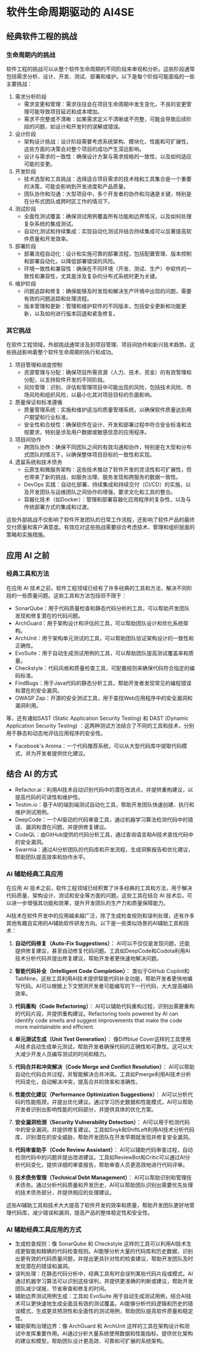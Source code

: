 # 软件生命周期驱动的 AI4SE

## 经典软件工程的挑战

### 生命周期内的挑战

软件工程的挑战可以从整个软件生命周期的不同阶段来审视和分析。这些阶段通常包括需求分析、设计、开发、测试、部署和维护。以下是每个阶段可能面临的一些主要挑战：

1. 需求分析阶段
    - 需求变更和管理：需求往往会在项目生命周期中发生变化，不良的变更管理可能导致项目延迟和成本增加。
    - 需求不完整或不清晰：如果需求定义不清晰或不完整，可能会导致后续阶段的问题，如设计和开发时的误解或错误。
2. 设计阶段
    - 架构设计挑战：设计阶段需要考虑系统架构、模块化、性能和可扩展性，这些方面的决策会对整个项目的成功产生深远影响。
    - 设计与需求的一致性：确保设计方案与需求规格的一致性，以及如何适应可能的变更。
3. 开发阶段
    - 技术选型和工具挑战：选择适合项目需求的技术栈和工具集合是一个重要的决策，可能会影响到开发进度和产品质量。
    - 团队协作和沟通：大型项目中，多个开发者的协作和沟通是关键，特别是在分布式团队或跨时区工作的情况下。
4. 测试阶段
    - 全面性测试覆盖：确保测试用例覆盖所有功能和边界情况，以及如何处理复杂系统的集成测试。
    - 自动化测试和持续集成：实现自动化测试并结合持续集成可以显著提高软件质量和开发效率。
5. 部署阶段
    - 部署流程自动化：设计和实施可靠的部署流程，包括配置管理、版本控制和部署自动化，以降低部署错误的风险。
    - 环境一致性和兼容性：确保在不同环境（开发、测试、生产）中软件的一致性和兼容性，尤其是涉及复杂的分布式系统时更为关键。
6. 维护阶段
    - 问题追踪和修复：确保能够及时发现和解决生产环境中出现的问题，需要有效的问题追踪和处理流程。
    - 版本管理和更新：管理和维护软件的不同版本，包括安全更新和功能更新，以及如何进行版本回退和紧急修复。

### 其它挑战

在软件工程领域，外部挑战通常涉及到项目管理、项目间协作和新兴技术趋势。这些挑战影响着整个软件生命周期的执行和成功。

1. 项目管理和进度控制
    - 资源管理与分配：确保项目所需资源（人力、技术、资金）的有效管理和分配，以支持软件开发的不同阶段。
    - 风险管理：识别、评估和管理项目中可能出现的风险，包括技术风险、市场风险和组织风险，以最小化其对项目目标的负面影响。
2. 质量保证和标准遵循
    - 质量管理系统：实施和维护适当的质量管理系统，以确保软件质量达到用户期望和行业标准。
    - 安全性和合规性：确保软件在设计、开发和部署过程中符合安全标准和法规要求，特别是涉及用户数据或敏感信息的应用程序。
3. 项目间协作
    - 跨团队协作：确保不同团队之间的有效沟通和协作，特别是在大型和分布式团队的情况下，以确保整体项目目标的一致性和实现。
4. 遗留系统和技术债务
    - 云原生和微服务架构：这些技术推动了软件开发的灵活性和可扩展性，但也带来了新的挑战，如服务治理、服务发现和跨服务的数据一致性。
    - DevOps 实践：自动化部署、持续集成和持续交付（CI/CD）的实施，以及开发团队与运维团队之间协作的增强，要求文化和工具的整合。
    - 容器化技术（如Docker）：管理和部署容器化应用程序的复杂性，以及与传统部署方式的集成和过渡。

这些外部挑战不仅影响了软件开发团队的日常工作流程，还影响了软件产品的最终交付质量和客户满意度。有效应对这些挑战需要综合考虑技术、管理和组织层面的策略和实施措施。

## 应用 AI 之前

### 经典工具和方法

在应用 AI 技术之前，软件工程领域已经有了许多经典的工具和方法，解决不同阶段的一些质量问题。这些工具和方法包括但不限于：

- SonarQube：用于代码质量检查和静态代码分析的工具，可以帮助开发团队发现和修复潜在的代码问题。
- ArchGuard：用于架构设计和评估的工具，可以帮助团队设计和优化系统架构。
- ArchUnit：用于架构单元测试的工具，可以帮助团队验证架构设计的一致性和正确性。
- EvoSuite：用于自动生成测试用例的工具，可以帮助团队提高测试覆盖率和质量。
- Checkstyle：代码风格和质量检查工具，可配置规则来确保代码符合指定的编码标准。
- FindBugs：用于Java代码的静态分析工具，帮助开发者发现常见的编程错误和潜在的安全漏洞。
- OWASP Zap：开源的安全测试工具，用于查找Web应用程序中的安全漏洞和漏洞利用。

等，还有诸如SAST (Static Application Security Testing) 和 DAST (Dynamic Application Security Testing)
：这两种测试方法结合了不同的工具和技术，分别用于静态和动态地评估应用程序的安全性。

- Facebook's Aroma：一个代码推荐系统，可以从大型代码库中提取代码模式，并为开发者提供优化建议。

## 结合 AI 的方式

- Refactor.ai：利用AI技术自动识别代码中的潜在改进点，并提供重构建议，以提高代码的可读性和维护性。
- Testim.io：基于AI的端到端测试自动化工具，帮助开发团队快速创建、执行和维护测试用例。
- DeepCode：一个AI驱动的代码审查工具，通过机器学习算法检测代码中的错误、漏洞和潜在问题，并提供修复建议。
- CodeQL：由GitHub提供的代码分析工具，通过查询语言和AI技术查找代码中的安全漏洞。
- Swarmia：通过AI分析团队的代码库和开发流程，生成洞察报告和优化建议，帮助团队提高效率和协作水平。

### AI 辅助经典工具应用

在应用 AI 技术之前，软件工程领域已经积累了许多经典的工具和方法，用于解决代码质量、架构设计、测试和安全等方面的问题。这些工具在结合
AI 技术后，可以进一步增强其功能和效果，提升开发团队的生产力和质量保障能力。

AI技术在软件开发中的应用越来越广泛，除了生成检查规则和误判处理，还有许多其他有趣且实用的AI辅助软件研发方向。以下是一些类似场景的AI辅助工具和技术：

1. **自动代码修复（Auto-Fix Suggestions）**：
   AI可以不仅仅是发现问题，还能提供修复建议，甚至自动修复代码问题。工具如DeepCode和Codota利用AI技术分析代码并提出修复建议，帮助开发者更快速地解决问题。

2. **智能代码补全（Intelligent Code Completion）**：
   类似于GitHub Copilot和TabNine，这些工具利用AI技术提供智能代码补全功能，帮助开发者更快地编写代码。AI可以根据上下文预测开发者可能编写的下一行代码，大大提高编码效率。

3. **代码重构（Code Refactoring）**：
   AI可以辅助代码重构过程，识别出需要重构的代码片段，并提供重构建议。Refactoring tools powered by AI can identify code
   smells and suggest improvements that make the code more maintainable and efficient.

4. **单元测试生成（Unit Test Generation）**：
   像Diffblue Cover这样的工具使用AI技术自动生成单元测试，帮助开发者确保代码的正确性和可靠性。这可以大大减少开发人员编写测试的时间和精力。

5. **代码合并和冲突解决（Code Merge and Conflict Resolution）**：
   AI可以帮助自动化代码合并过程，并智能解决合并冲突。工具如Pmerge利用AI技术分析代码变化，自动解决冲突，提高合并的效率和准确性。

6. **性能优化建议（Performance Optimization Suggestions）**：
   AI可以分析代码的性能瓶颈，并提出优化建议。通过学习历史数据和性能模式，AI可以帮助开发者识别出影响性能的代码部分，并提供具体的优化方案。

7. **安全漏洞检测（Security Vulnerability Detection）**：
   AI可以用于检测代码中的安全漏洞，并提供修复建议。工具如Snyk和ShiftLeft利用AI技术分析代码库，识别潜在的安全威胁，帮助开发团队在开发早期就发现并修复安全漏洞。

8. **代码审查助手（Code Review Assistant）**：
   AI可以辅助代码审查过程，自动检测代码中的问题并提出改进建议。工具如ReviewBot和Critic可以通过AI分析代码变化，提供详细的审查报告，帮助审查人员更高效地进行代码评审。

9. **技术债务管理（Technical Debt Management）**：
   AI可以帮助识别和管理技术债务。通过分析代码质量和开发历史，AI可以帮助团队识别出需要优先处理的技术债务部分，并提供相应的处理建议。

这些AI辅助工具和技术大大提高了软件开发的效率和质量，帮助开发团队更好地管理代码库，减少错误和漏洞，提高产品的整体稳定性和安全性。

### AI 辅助经典工具应用的方式

- 生成检查规则：像 SonarQube 和 Checkstyle
  这样的工具可以利用AI技术生成更智能和精确的代码检查规则。AI能够分析大量的代码库和历史数据，识别出更有效的代码质量问题，并提出更具针对性的检查建议，帮助开发团队及时发现潜在的错误和漏洞。
- 误判处理：在静态代码分析中，经典工具有时会误判某些代码片段或模式。AI通过机器学习算法可以识别这些误判，并提供更准确的判断或建议，帮助开发团队减少误报，节省审查和修复的时间。
- 辅助边界测试用例生成：工具如 EvoSuite
  用于自动生成测试用例，结合AI技术可以更快速地生成全面且有效的测试覆盖。AI能够分析代码逻辑和历史的错误模式，生成更具预测性和全面性的测试用例，帮助团队提高软件质量和稳定性。
- 辅助架构治理边界：像 ArchGuard 和 ArchUnit 这样的工具在架构设计和测试中发挥重要作用。AI通过分析大量系统使用数据和性能指标，提供优化架构的建议和模型，帮助团队设计更高效、可靠和可扩展的系统架构。
